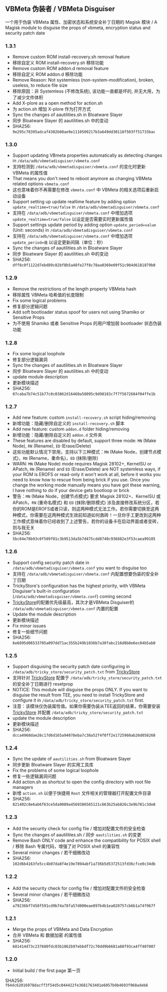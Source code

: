 ## VBMeta 伪装者 / VBMeta Disguiser

一个用于伪装 VBMeta 属性、加密状态和系统安全补丁日期的 Magisk 模块
/ A Magisk module to disguise the props of vbmeta, encryption status and security patch date

### 1.3.1

- Remove custom ROM install-recovery.sh removal feature
- 移除自定义 ROM install-recovery.sh 移除功能
- Remove custom ROM addon.d removal feature
- 移除自定义 ROM addon.d 移除功能
- Remove Reason: Not systemless (non-system-modification), broken, useless, to reduce file size
- 移除原因：非 Systemless (不修改系统), 该功能一直都是坏的, 并无大用，为了减少文件体积
- Add X-plore as a open method for action.sh
- 为 action.sh 增加 X-plore 作为打开方式
- Sync the changes of aautilities.sh in Bloatware Slayer
- 同步 Bloatware Slayer 的 aautilities.sh 中的变动
- SHA256: `9e295c78395adcaf4302b08ae9e1110509217b3a649dd30118f503ff51733bac`

### 1.3.0

- Support updating VBmeta properties automatically as detecting changes in `/data/adb/vbmetadisguiser/vbmeta.conf`
- 支持检测到 `/data/adb/vbmetadisguiser/vbmeta.conf` 的变化时更新 VBMeta 的属性值
- That means you don't need to reboot anymore as changing VBMeta related options `vbmeta.conf`
- 这也意味着你不再需要在修改 `vbmeta.conf` 中 VBMeta 的相关选项后重新启动设备
- Support setting up update realtime feature by adding option `update_realtime=true/false` in `/data/adb/vbmetadisguiser/vbmeta.conf`
- 支持在 `/data/adb/vbmetadisguiser/vbmeta.conf` 中增加选项 `update_realtime=true/false` 以设定是否需要实时更新属性值
- Support settings update period by adding option `update_period=value` (Unit: seconds) in `/data/adb/vbmetadisguiser/vbmeta.conf`
- 支持在 `/data/adb/vbmetadisguiser/vbmeta.conf` 中增加选项 `update_period=值` 以设定更新间隔（单位：秒）
- Sync the changes of aautilities.sh in Bloatware Slayer
- 同步 Bloatware Slayer 的 aautilities.sh 中的变动
- SHA256: `dff8c0f1122d7ebd89c82bf8b5a48fe27f8c78aa0369e09f51c984d6181879b0`

### 1.2.9

- Remove the restrictions of the length property VBMeta hash
- 移除属性 VBMeta 哈希值的长度限制
- Fix some logical problems
- 修复部分逻辑问题
- Add soft bootloader status spoof for users not using Shamiko or Sensitive Props
- 为不使用 Shamiko 或者 Sensitive Props 的用户增加弱 bootloader 状态伪装功能

### 1.2.8

- Fix some logical loophole
- 修复部分逻辑漏洞
- Sync the changes of aautilities.sh in Bloatware Slayer
- 同步 Bloatware Slayer 的 aautilities.sh 中的变动
- update module description
- 更新模块描述
- SHA256: `07caba7b74c51b77c0c03862d16460a58095c9d98183c7f7f5672684f04ffe1b`

### 1.2.7

- Add new feature: custom `install-recovery.sh` script hiding/removing
- 新增功能：隐藏/删除自定义的 `install-recovery.sh` 脚本
- Add new feature: custom `addon.d` folder hiding/removing
- 新增功能：隐藏/删除自定义的 `addon.d` 文件夹
- These features are disabled by default, support three mode: `MN` (Make Node), `RN` (Rename), `ED` (Erase/Delete) 
- 这些功能默认情况下禁用，支持以下三种模式：`MN` (Make Node，创建节点模式)，`RN` (Rename，重命名)，`ED` (抹除/删除)
- WARN: `MN` (Make Node) mode requires Magisk 28102+, KernelSU or APatch, `RN` (Rename) and `ED` (Erase/Delete) are NOT systemless ways, if your ROM is EROFS or read-only it won't work at all, before it works you need to know how to rescue from being brick if you use. Once you change the working mode manually means you have got these warning, I have nothing to do if your device gets bootloop or brick
- 警告：`MN` (Make Node，创建节点模式) 要求 Magisk 28102+、KernelSU 或 APatch，`RN` (重命名模式) 和 `ED` (抹除/删除模式) 涉及直接修改系统分区，若你的ROM是EROFS或者只读，则这两种模式无法工作。若你需要切换至这两种模式，你需要在这两种模式生效前知道如何救砖！一旦你手工更改到这两种工作模式意味着你已经收到了上述警告，若你的设备卡在启动界面或者变砖，则与我无关
- SHA256: `5bc84e78b93c0f509f01c3b9513da5b7d475cdd8740c936882e3f53caea99105`

### 1.2.6

- Support config security patch date in `/data/adb/vbmetadisguiser/vbmeta.conf` you want to disguise too
- 支持在 `/data/adb/vbmetadisguiser/vbmeta.conf` 内配置想要伪装的安全补丁日期
- TrickyStore's configuration has the highest priority, with VBMeta Disguiser's built-in configuration (`/data/adb/vbmetadisguiser/vbmeta.conf`) coming second
- [TrickyStore](https://github.com/5ec1cff/TrickyStore)的配置优先级最高，其次才是VBMeta Disguiser的 `/data/adb/vbmetadisguiser/vbmeta.conf` 内置的配置
- Update the module description
- 更新模块描述
- Fix minor issues
- 修复一些细节问题
- SHA256: `6e6895d06533705a097dd71ac355b249b1036b7a30fabc216d8b8e6ec04b5ab0`

### 1.2.5

- Support disguising the security patch date configuring in `/data/adb/tricky_store/security_patch.txt` from [TrickyStore](https://github.com/5ec1cff/TrickyStore)
- 支持针对 [TrickyStore](https://github.com/5ec1cff/TrickyStore) 配置于 `/data/adb/tricky_store/security_patch.txt` 的安全补丁日期进行 resetprop
- NOTICE: This module will disguise the props ONLY. If you want to disguise the result from TEE, you need to install TrickyStore and configure it in `/data/adb/tricky_store/security_patch.txt` first.
- 注意：该模块仅伪装属性值。如果你需要伪装从TEE返回的结果，你需要安装 [TrickyStore](https://github.com/5ec1cff/TrickyStore) 并配置 `/data/adb/tricky_store/security_patch.txt`
- update the module description
- 更新模块描述
- SHA256: `dcca4968dae26c17d6d165a94078eba7c38a52f4f0ff2e1725960ab26d058268`

### 1.2.4

- Sync the update of `aautilities.sh` from Bloatware Slayer
- 同步更新 Bloatware Slayer 的实用工具库
- Fix the problems of some logical loophole
- 修复一些逻辑漏洞问题
- Add action.sh as shortcut to open the config directory with root file managers
- 新增 `action.sh` 以便于快捷用 `Root` 文件相关的管理器打开配置文件目录
- SHA256: `821402c8e6ab6f63ce5da9089a4569386565121c663b25ab826c3e9b781c3de8`

### 1.2.3

- Add the security check for config file / 增加对配置文件的安全检查
- Sync the changes of aautilities.sh / 同步 `aautilities.sh` 的变更
- Remove Bash ONLY code and enhance the compatibility for POSIX shell / 移除 Bash 专属代码，增强了对 POSIX shell 的兼容性
- Several minor changes / 若干细微改动
- SHA256: `102d6b4163fe5cc4b07da8f4e19e7894abf1a736b5d5372513fd36cfce0c34db`

### 1.2.2

- Add the security check for config file / 增加对配置文件的安全检查
- Several minor changes / 若干细微改动
- SHA256: `a79236bf7458f591cd9b74a78fa57d800eae897b4b1ea020757cb6b1a74f967f`

### 1.2.1
- Merge the props of VBMeta and Data Encryption
- 合并 VBMeta 和 数据加密 的属性值
- SHA256: `681414d73c237680fdc83b1862b97ebbdf72c70dd9b6681a68f93ca4ff407007`

### 1.2.0
- Initial build / the first page
  第一页

SHA256: `f64dc62016978dacff3f54d5c044422fe3681763401e6057b9b4693f968adeb6`
